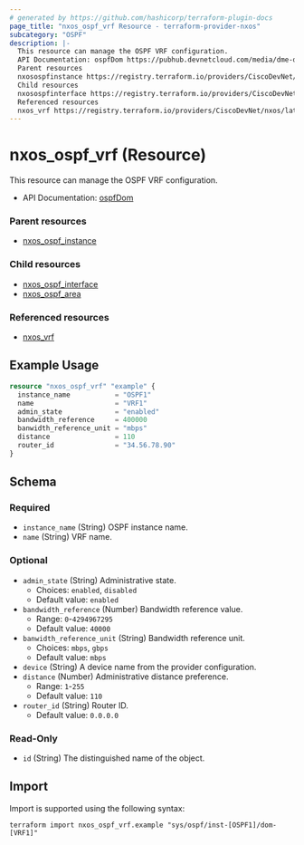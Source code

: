```yaml
---
# generated by https://github.com/hashicorp/terraform-plugin-docs
page_title: "nxos_ospf_vrf Resource - terraform-provider-nxos"
subcategory: "OSPF"
description: |-
  This resource can manage the OSPF VRF configuration.
  API Documentation: ospfDom https://pubhub.devnetcloud.com/media/dme-docs-10-2-2/docs/Routing%20and%20Forwarding/ospf:Dom/
  Parent resources
  nxosospfinstance https://registry.terraform.io/providers/CiscoDevNet/nxos/latest/docs/resources/ospf_instance
  Child resources
  nxosospfinterface https://registry.terraform.io/providers/CiscoDevNet/nxos/latest/docs/resources/ospf_interfacenxosospfarea https://registry.terraform.io/providers/CiscoDevNet/nxos/latest/docs/resources/ospf_area
  Referenced resources
  nxos_vrf https://registry.terraform.io/providers/CiscoDevNet/nxos/latest/docs/resources/vrf
---
```


# nxos_ospf_vrf (Resource)

This resource can manage the OSPF VRF configuration.

- API Documentation: [ospfDom](https://pubhub.devnetcloud.com/media/dme-docs-10-2-2/docs/Routing%20and%20Forwarding/ospf:Dom/)

### Parent resources

- [nxos_ospf_instance](https://registry.terraform.io/providers/CiscoDevNet/nxos/latest/docs/resources/ospf_instance)

### Child resources

- [nxos_ospf_interface](https://registry.terraform.io/providers/CiscoDevNet/nxos/latest/docs/resources/ospf_interface)
- [nxos_ospf_area](https://registry.terraform.io/providers/CiscoDevNet/nxos/latest/docs/resources/ospf_area)

### Referenced resources

- [nxos_vrf](https://registry.terraform.io/providers/CiscoDevNet/nxos/latest/docs/resources/vrf)

## Example Usage

```terraform
resource "nxos_ospf_vrf" "example" {
  instance_name           = "OSPF1"
  name                    = "VRF1"
  admin_state             = "enabled"
  bandwidth_reference     = 400000
  banwidth_reference_unit = "mbps"
  distance                = 110
  router_id               = "34.56.78.90"
}
```

<!-- schema generated by tfplugindocs -->
## Schema

### Required

- `instance_name` (String) OSPF instance name.
- `name` (String) VRF name.

### Optional

- `admin_state` (String) Administrative state.
  - Choices: `enabled`, `disabled`
  - Default value: `enabled`
- `bandwidth_reference` (Number) Bandwidth reference value.
  - Range: `0`-`4294967295`
  - Default value: `40000`
- `banwidth_reference_unit` (String) Bandwidth reference unit.
  - Choices: `mbps`, `gbps`
  - Default value: `mbps`
- `device` (String) A device name from the provider configuration.
- `distance` (Number) Administrative distance preference.
  - Range: `1`-`255`
  - Default value: `110`
- `router_id` (String) Router ID.
  - Default value: `0.0.0.0`

### Read-Only

- `id` (String) The distinguished name of the object.

## Import

Import is supported using the following syntax:

```shell
terraform import nxos_ospf_vrf.example "sys/ospf/inst-[OSPF1]/dom-[VRF1]"
```
